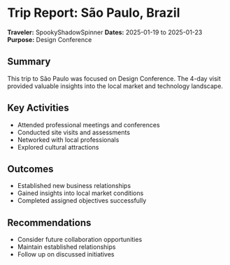 # Trip Report: São Paulo, Brazil

**Traveler:** SpookyShadowSpinner
**Dates:** 2025-01-19 to 2025-01-23
**Purpose:** Design Conference

## Summary
This trip to São Paulo was focused on Design Conference. The 4-day visit provided valuable insights into the local market and technology landscape.

## Key Activities
- Attended professional meetings and conferences
- Conducted site visits and assessments
- Networked with local professionals
- Explored cultural attractions

## Outcomes
- Established new business relationships
- Gained insights into local market conditions
- Completed assigned objectives successfully

## Recommendations
- Consider future collaboration opportunities
- Maintain established relationships
- Follow up on discussed initiatives
